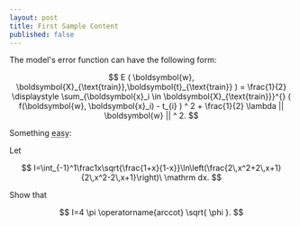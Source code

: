 ```yaml
---
layout: post
title: First Sample Content
published: false
---
```


The model's error function can have the following form:

$$
    E ( \boldsymbol{w}, \boldsymbol{X}_{\text{train}},\boldsymbol{t}_{\text{train}} ) = \frac{1}{2} \displaystyle \sum_{\boldsymbol{x}_i \in \boldsymbol{X}_{\text{train}}}^{} ( f(\boldsymbol{w}, \boldsymbol{x}_i) - t_{i} ) ^ 2 + \frac{1}{2} \lambda || \boldsymbol{w} || ^ 2.
$$

Something  <abbr title="or perhaps not so easy: https://www.scientificamerican.com/podcast/episode/cleo-the-mysterious-math-menace1/">easy</abbr>:

Let

$$
I=\int_{-1}^1\frac1x\sqrt{\frac{1+x}{1-x}}\ln\left(\frac{2\,x^2+2\,x+1}{2\,x^2-2\,x+1}\right)\ \mathrm dx.
$$

Show that

$$
I=4 \pi \operatorname{arccot} \sqrt{ \phi }.
$$